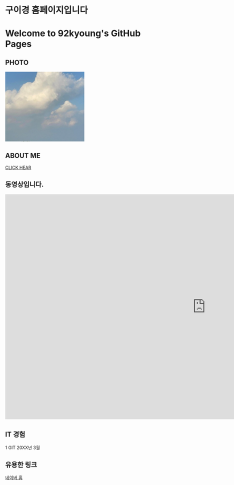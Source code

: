 # 구이경 홈페이지입니다
# Welcome to 92kyoung's GitHub Pages


## PHOTO
<img src="hi.PNG"> <br>
## ABOUT ME
[CLICK HEAR](/project.pptx) <br>

## 동영상입니다. 

<iframe width="1280" height="720" src="https://www.youtube.com/embed/mOajcjt8eeI" title="YouTube video player" frameborder="0" allow="accelerometer; autoplay; clipboard-write; encrypted-media; gyroscope; picture-in-picture" allowfullscreen></iframe>


## IT 경험
1 GIT 20XX년 3월


## 유용한 링크

[네이버 홈](https://naver.com)


